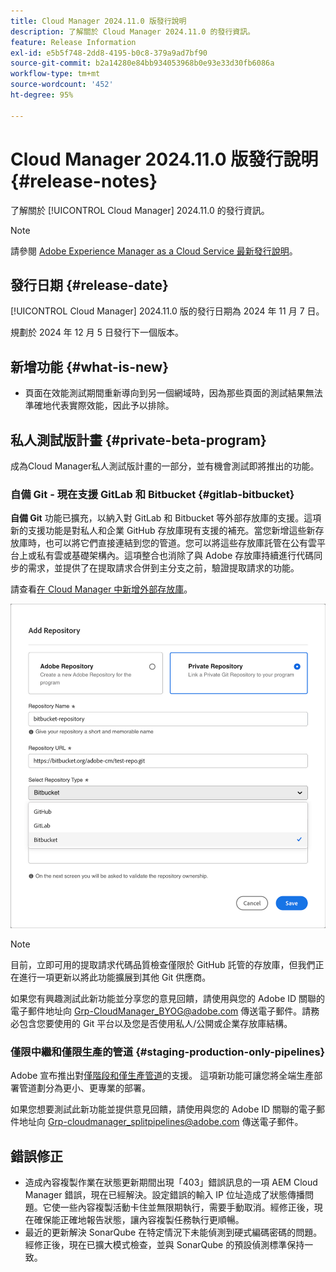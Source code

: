 ```yaml
---
title: Cloud Manager 2024.11.0 版發行說明
description: 了解關於 Cloud Manager 2024.11.0 的發行資訊。
feature: Release Information
exl-id: e5b5f748-2dd8-4195-b0c8-379a9ad7bf90
source-git-commit: b2a14280e84bb934053968b0e93e33d30fb6086a
workflow-type: tm+mt
source-wordcount: '452'
ht-degree: 95%

---
```


# Cloud Manager 2024.11.0 版發行說明 {#release-notes}

了解關於 [!UICONTROL Cloud Manager] 2024.11.0 的發行資訊。

>[!NOTE]
>
>請參閱 [Adobe Experience Manager as a Cloud Service 最新發行說明](https://experienceleague.adobe.com/zh-hant/docs/experience-manager-cloud-service/content/release-notes/home)。

## 發行日期 {#release-date}

<!-- SAVE FOR FUTURE POSSIBLE USE No notable bugs or features for the September release of Cloud Manager. -->

[!UICONTROL Cloud Manager] 2024.11.0 版的發行日期為 2024 年 11 月 7 日。

規劃於 2024 年 12 月 5 日發行下一個版本。

## 新增功能 {#what-is-new}

* 頁面在效能測試期間重新導向到另一個網域時，因為那些頁面的測試結果無法準確地代表實際效能，因此予以排除。<!-- (CMGR-5637) -->

## 私人測試版計畫 {#private-beta-program}

成為Cloud Manager私人測試版計畫的一部分，並有機會測試即將推出的功能。

### 自備 Git - 現在支援 GitLab 和 Bitbucket {#gitlab-bitbucket}

<!-- BOTH CS & AMS -->

**自備 Git** 功能已擴充，以納入對 GitLab 和 Bitbucket 等外部存放庫的支援。這項新的支援功能是對私人和企業 GitHub 存放庫現有支援的補充。當您新增這些新存放庫時，也可以將它們直接連結到您的管道。您可以將這些存放庫託管在公有雲平台上或私有雲或基礎架構內。這項整合也消除了與 Adobe 存放庫持續進行代碼同步的需求，並提供了在提取請求合併到主分支之前，驗證提取請求的功能。

請查看[在 Cloud Manager 中新增外部存放庫](/help/managing-code/external-repositories.md)。

![新增存放庫對話框](/help/release-notes/assets/repositories-add-release-notes.png)

>[!NOTE]
>
>目前，立即可用的提取請求代碼品質檢查僅限於 GitHub 託管的存放庫，但我們正在進行一項更新以將此功能擴展到其他 Git 供應商。

如果您有興趣測試此新功能並分享您的意見回饋，請使用與您的 Adobe ID 關聯的電子郵件地址向 [Grp-CloudManager_BYOG@adobe.com](mailto:Grp-CloudManager_BYOG@adobe.com) 傳送電子郵件。請務必包含您要使用的 Git 平台以及您是否使用私人/公開或企業存放庫結構。

### 僅限中繼和僅限生產的管道 {#staging-production-only-pipelines}

Adobe 宣布推出對[僅階段和僅生產管道](/help/using/stage-prod-only.md)的支援。 這項新功能可讓您將全端生產部署管道劃分為更小、更專業的部署。

如果您想要測試此新功能並提供意見回饋，請使用與您的 Adobe ID 關聯的電子郵件地址向 [Grp-cloudmanager_splitpipelines@adobe.com](mailto:Grp-cloudmanager_splitpipelines@adobe.com) 傳送電子郵件。

## 錯誤修正

* 造成內容複製作業在狀態更新期間出現「403」錯誤訊息的一項 AEM Cloud Manager 錯誤，現在已經解決。設定錯誤的輸入 IP 位址造成了狀態傳播問題。它使一些內容複製活動卡住並無限期執行，需要手動取消。經修正後，現在確保能正確地報告狀態，讓內容複製任務執行更順暢。<!-- (CMGR-62739) -->
* 最近的更新解決 SonarQube 在特定情況下未能偵測到硬式編碼密碼的問題。經修正後，現在已擴大模式檢查，並與 SonarQube 的預設偵測標準保持一致。<!-- CMGR-62682 -->

<!-- Known Issues {#known-issues}

* A -->
